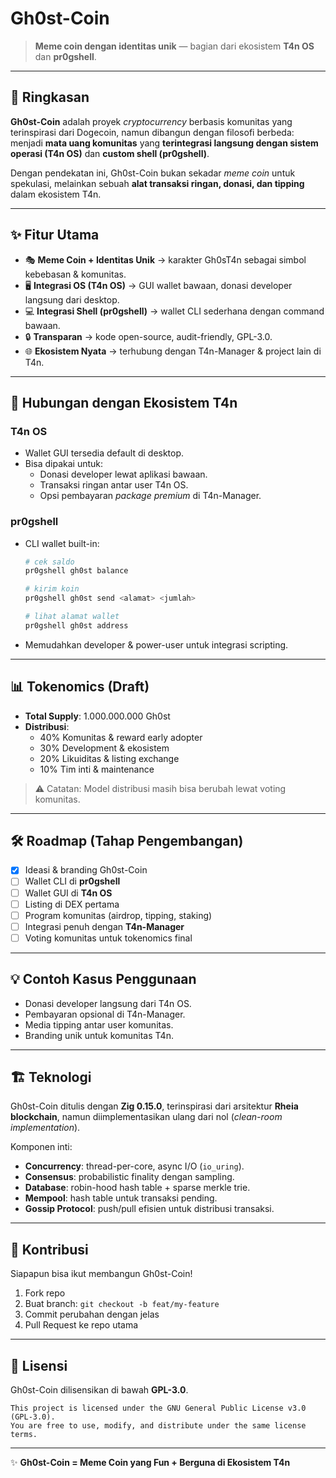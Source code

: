 # Gh0st-Coin

> **Meme coin dengan identitas unik** — bagian dari ekosistem **T4n OS** dan **pr0gshell**.

---

## 📖 Ringkasan

**Gh0st-Coin** adalah proyek *cryptocurrency* berbasis komunitas yang terinspirasi dari Dogecoin, namun dibangun dengan filosofi berbeda:  
menjadi **mata uang komunitas** yang **terintegrasi langsung dengan sistem operasi (T4n OS)** dan **custom shell (pr0gshell)**.

Dengan pendekatan ini, Gh0st-Coin bukan sekadar *meme coin* untuk spekulasi, melainkan sebuah **alat transaksi ringan, donasi, dan tipping** dalam ekosistem T4n.

---

## ✨ Fitur Utama

- 🎭 **Meme Coin + Identitas Unik** → karakter Gh0sT4n sebagai simbol kebebasan & komunitas.  
- 🖥️ **Integrasi OS (T4n OS)** → GUI wallet bawaan, donasi developer langsung dari desktop.  
- 💻 **Integrasi Shell (pr0gshell)** → wallet CLI sederhana dengan command bawaan.  
- 🔒 **Transparan** → kode open-source, audit-friendly, GPL-3.0.  
- 🌐 **Ekosistem Nyata** → terhubung dengan T4n-Manager & project lain di T4n.  

---

## 🔗 Hubungan dengan Ekosistem T4n

### T4n OS  
- Wallet GUI tersedia default di desktop.  
- Bisa dipakai untuk:
  - Donasi developer lewat aplikasi bawaan.  
  - Transaksi ringan antar user T4n OS.  
  - Opsi pembayaran *package premium* di T4n-Manager.  

### pr0gshell  
- CLI wallet built-in:  
  ```sh
  # cek saldo
  pr0gshell gh0st balance

  # kirim koin
  pr0gshell gh0st send <alamat> <jumlah>

  # lihat alamat wallet
  pr0gshell gh0st address
  ```

- Memudahkan developer & power-user untuk integrasi scripting.  

---

## 📊 Tokenomics (Draft)

- **Total Supply**: 1.000.000.000 Gh0st  
- **Distribusi**:  
  - 40% Komunitas & reward early adopter  
  - 30% Development & ekosistem  
  - 20% Likuiditas & listing exchange  
  - 10% Tim inti & maintenance  

> ⚠️ Catatan: Model distribusi masih bisa berubah lewat voting komunitas.

---

## 🛠 Roadmap (Tahap Pengembangan)

- [x] Ideasi & branding Gh0st-Coin  
- [ ] Wallet CLI di **pr0gshell**  
- [ ] Wallet GUI di **T4n OS**  
- [ ] Listing di DEX pertama  
- [ ] Program komunitas (airdrop, tipping, staking)  
- [ ] Integrasi penuh dengan **T4n-Manager**  
- [ ] Voting komunitas untuk tokenomics final  

---

## 💡 Contoh Kasus Penggunaan

- Donasi developer langsung dari T4n OS.  
- Pembayaran opsional di T4n-Manager.  
- Media tipping antar user komunitas.  
- Branding unik untuk komunitas T4n.  

---

## 🏗️ Teknologi

Gh0st-Coin ditulis dengan **Zig 0.15.0**, terinspirasi dari arsitektur **Rheia blockchain**, namun diimplementasikan ulang dari nol (*clean-room implementation*).  

Komponen inti:  
- **Concurrency**: thread-per-core, async I/O (`io_uring`).  
- **Consensus**: probabilistic finality dengan sampling.  
- **Database**: robin-hood hash table + sparse merkle trie.  
- **Mempool**: hash table untuk transaksi pending.  
- **Gossip Protocol**: push/pull efisien untuk distribusi transaksi.  

---

## 🤝 Kontribusi

Siapapun bisa ikut membangun Gh0st-Coin!  

1. Fork repo  
2. Buat branch: `git checkout -b feat/my-feature`  
3. Commit perubahan dengan jelas  
4. Pull Request ke repo utama  

---

## 📜 Lisensi

Gh0st-Coin dilisensikan di bawah **GPL-3.0**.  

```
This project is licensed under the GNU General Public License v3.0 (GPL-3.0).
You are free to use, modify, and distribute under the same license terms.
```

---

✨ **Gh0st-Coin = Meme Coin yang Fun + Berguna di Ekosistem T4n**  
